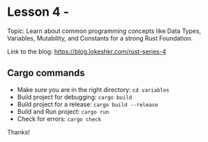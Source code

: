 # Lesson 4 - 

Topic: Learn about common programming concepts like Data Types, Variables, Mutability, and Constants for a strong Rust Foundation.

Link to the blog: https://blog.lokeshkr.com/rust-series-4

## Cargo commands

- Make sure you are in the right directory: `cd variables`
- Build project for debugging: `cargo build`
- Build project for a release: `cargo build --release`
- Build and Run project: `cargo run`
- Check for errors: `cargo check`

Thanks!